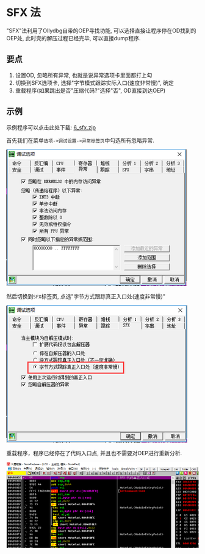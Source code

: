 # SFX 法

"SFX"法利用了Ollydbg自带的OEP寻找功能, 可以选择直接让程序停在OD找到的OEP处, 此时壳的解压过程已经完毕, 可以直接dump程序.

## 要点

1. 设置OD, 忽略所有异常, 也就是说异常选项卡里面都打上勾
2. 切换到SFX选项卡, 选择"字节模式跟踪实际入口(速度非常慢)", 确定
3. 重载程序(如果跳出是否"压缩代码?"选择"否", OD直接到达OEP)

## 示例

示例程序可以点击此处下载: [6_sfx.zip](https://github.com/ctf-wiki/ctf-challenges/blob/master/reverse/unpack/example/6_sfx.zip)

首先我们在菜单`选项->调试设置->异常标签页`中勾选所有忽略异常.

![sfx_01.png](./figure/sfx_01.png)

然后切换到`SFX`标签页, 点选"字节方式跟踪真正入口处(速度非常慢)"

![sfx_02.png](./figure/sfx_02.png)

重载程序，程序已经停在了代码入口点, 并且也不需要对OEP进行重新分析.

![sfx_03.png](./figure/sfx_03.png)
